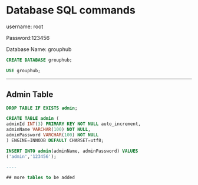 # Database SQL commands

username: root 

Password:123456

Database Name: grouphub

```sql
CREATE DATABASE grouphub;

USE grouphub;
```



-----

## Admin Table

```SQL
DROP TABLE IF EXISTS admin;

CREATE TABLE admin (
adminId INT(3) PRIMARY KEY NOT NULL auto_increment,
adminName VARCHAR(100) NOT NULL,
adminPassword VARCHAR(100) NOT NULL
) ENGINE=INNODB DEFAULT CHARSET=utf8;

INSERT INTO admin(adminName, adminPassword) VALUES
('admin','123456');

----

## more tables to be added 